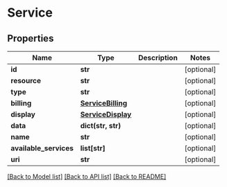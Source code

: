 # Service

## Properties
Name | Type | Description | Notes
------------ | ------------- | ------------- | -------------
**id** | **str** |  | [optional] 
**resource** | **str** |  | [optional] 
**type** | **str** |  | [optional] 
**billing** | [**ServiceBilling**](ServiceBilling.md) |  | [optional] 
**display** | [**ServiceDisplay**](ServiceDisplay.md) |  | [optional] 
**data** | **dict(str, str)** |  | [optional] 
**name** | **str** |  | [optional] 
**available_services** | **list[str]** |  | [optional] 
**uri** | **str** |  | [optional] 

[[Back to Model list]](../README.md#documentation-for-models) [[Back to API list]](../README.md#documentation-for-api-endpoints) [[Back to README]](../README.md)


